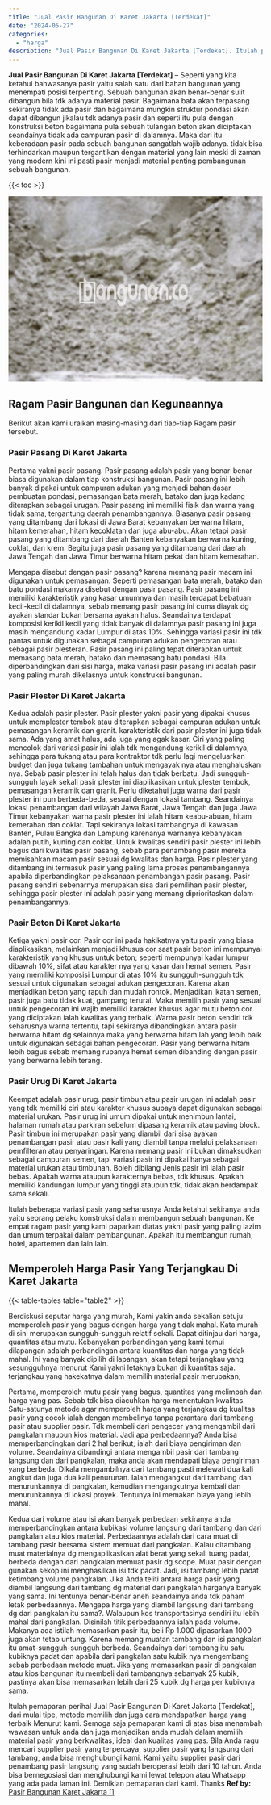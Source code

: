 ```yaml
---
title: "Jual Pasir Bangunan Di Karet Jakarta [Terdekat]"
date: "2024-05-27"
categories: 
  - "harga"
description: "Jual Pasir Bangunan Di Karet Jakarta [Terdekat]. Itulah pemaparan perihal Jual Pasir Bangunan Di Karet Jakarta [Terdekat], dari mulai tipe, metode memilih..."
---
```


**Jual Pasir Bangunan Di Karet Jakarta \[Terdekat\]** – Seperti yang kita ketahui bahwasanya pasir yaitu salah satu dari bahan bangunan yang menempati posisi terpenting. Sebuah bangunan akan benar-benar sulit dibangun bila tdk adanya material pasir. Bagaimana bata akan terpasang sekiranya tidak ada pasir dan bagaimana mungkin struktur pondasi akan dapat dibangun jikalau tdk adanya pasir dan seperti itu pula dengan konstruksi beton bagaimana pula sebuah tulangan beton akan diciptakan seandainya tidak ada campuran pasir di dalamnya. Maka dari itu keberadaan pasir pada sebuah bangunan sangatlah wajib adanya. tidak bisa terhindarkan maupun tergantikan dengan material yang lain meski di zaman yang modern kini ini pasti pasir menjadi material penting pembangunan sebuah bangunan.

{{< toc >}}

![Jual Pasir Bangunan Di Karet Jakarta [Terdekat]](/images/jual-pasir-bangunan-63.png)

## Ragam Pasir Bangunan dan Kegunaannya

Berikut akan kami uraikan masing-masing dari tiap-tiap Ragam pasir tersebut.

### Pasir Pasang Di Karet Jakarta

Pertama yakni pasir pasang. Pasir pasang adalah pasir yang benar-benar biasa digunakan dalam tiap konstruksi bangunan. Pasir pasang ini lebih banyak dipakai untuk campuran adukan yang menjadi bahan dasar pembuatan pondasi, pemasangan bata merah, batako dan juga kadang diterapkan sebagai urugan. Pasir pasang ini memiliki fisik dan warna yang tidak sama, tergantung daerah penambangannya. Biasanya pasir pasang yang ditambang dari lokasi di Jawa Barat kebanyakan berwarna hitam, hitam kemerahan, hitam kecoklatan dan juga abu-abu. Akan tetapi pasir pasang yang ditambang dari daerah Banten kebanyakan berwarna kuning, coklat, dan krem. Begitu juga pasir pasang yang ditambang dari daerah Jawa Tengah dan Jawa Timur berwarna hitam pekat dan hitam kemerahan.

Mengapa disebut dengan pasir pasang? karena memang pasir macam ini digunakan untuk pemasangan. Seperti pemasangan bata merah, batako dan batu pondasi makanya disebut dengan pasir pasang. Pasir pasang ini memiliki karakteristik yang kasar umumnya dan masih terdapat bebatuan kecil-kecil di dalamnya, sebab memang pasir pasang ini cuma diayak dg ayakan standar bukan bersama ayakan halus. Seandainya terdapat komposisi kerikil kecil yang tidak banyak di dalamnya pasir pasang ini juga masih mengandung kadar Lumpur di atas 10%. Sehingga variasi pasir ini tdk pantas untuk digunakan sebagai campuran adukan pengecoran atau sebagai pasir plesteran. Pasir pasang ini paling tepat diterapkan untuk memasang bata merah, batako dan memasang batu pondasi. Bila diperbandingkan dari sisi harga, maka variasi pasir pasang ini adalah pasir yang paling murah dikelasnya untuk konstruksi bangunan.

### Pasir Plester Di Karet Jakarta

Kedua adalah pasir plester. Pasir plester yakni pasir yang dipakai khusus untuk memplester tembok atau diterapkan sebagai campuran adukan untuk pemasangan keramik dan granit. karakteristik dari pasir plester ini juga tidak sama. Ada yang amat halus, ada juga yang agak kasar. Ciri yang paling mencolok dari variasi pasir ini ialah tdk mengandung kerikil di dalamnya, sehingga para tukang atau para kontraktor tdk perlu lagi mengeluarkan budget dan juga tukang tambahan untuk mengayak nya atau menghaluskan nya. Sebab pasir plester ini telah halus dan tidak berbatu. Jadi sungguh-sungguh layak sekali pasir plester ini diaplikasikan untuk plester tembok, pemasangan keramik dan granit. Perlu diketahui juga warna dari pasir plester ini pun berbeda-beda, sesuai dengan lokasi tambang. Seandainya lokasi penambangan dari wilayah Jawa Barat, Jawa Tengah dan juga Jawa Timur kebanyakan warna pasir plester ini ialah hitam keabu-abuan, hitam kemerahan dan coklat. Tapi sekiranya lokasi tambangnya di kawasan Banten, Pulau Bangka dan Lampung karenanya warnanya kebanyakan adalah putih, kuning dan coklat. Untuk kwalitas sendiri pasir plester ini lebih bagus dari kwalitas pasir pasang, sebab para penambang pasir mereka memisahkan macam pasir sesuai dg kwalitas dan harga. Pasir plester yang ditambang ini termasuk pasir yang paling lama proses penambangannya apabila diperbandingkan pelaksanaan penambangan pasir pasang. Pasir pasang sendiri sebenarnya merupakan sisa dari pemilihan pasir plester, sehingga pasir plester ini adalah pasir yang memang diprioritaskan dalam penambangannya.

### Pasir Beton Di Karet Jakarta

Ketiga yakni pasir cor. Pasir cor ini pada hakikatnya yaitu pasir yang biasa diaplikasikan, melainkan menjadi khusus cor saat pasir beton ini mempunyai karakteristik yang khusus untuk beton; seperti mempunyai kadar lumpur dibawah 10%, sifat atau karakter nya yang kasar dan hemat semen. Pasir yang memiliki komposisi Lumpur di atas 10% itu sungguh-sungguh tdk sesuai untuk digunakan sebagai adukan pengecoran. Karena akan menjadikan beton yang rapuh dan mudah rontok. Menjadikan ikatan semen, pasir juga batu tidak kuat, gampang terurai. Maka memilih pasir yang sesuai untuk pengecoran ini wajib memiliki karakter khusus agar mutu beton cor yang diciptakan ialah kwalitas yang terbaik. Warna pasir beton sendiri tdk seharusnya warna tertentu, tapi sekiranya dibandingkan antara pasir berwarna hitam dg selainnya maka yang berwarna hitam lah yang lebih baik untuk digunakan sebagai bahan pengecoran. Pasir yang berwarna hitam lebih bagus sebab memang rupanya hemat semen dibanding dengan pasir yang berwarna lebih terang.

### Pasir Urug Di Karet Jakarta

Keempat adalah pasir urug. pasir timbun atau pasir urugan ini adalah pasir yang tdk memiliki ciri atau karakter khusus supaya dapat digunakan sebagai material urukan. Pasir urug ini umum dipakai untuk menimbun lantai, halaman rumah atau parkiran sebelum dipasang keramik atau paving block. Pasir timbun ini merupakan pasir yang diambil dari sisa ayakan penambangan pasir atau pasir kali yang diambil tanpa melalui pelaksanaan pemfilteran atau penyaringan. Karena memang pasir ini bukan dimaksudkan sebagai campuran semen, tapi variasi pasir ini dipakai hanya sebagai material urukan atau timbunan. Boleh dibilang Jenis pasir ini ialah pasir bebas. Apakah warna ataupun karakternya bebas, tdk khusus. Apakah memiliki kandungan lumpur yang tinggi ataupun tdk, tidak akan berdampak sama sekali.

Itulah beberapa variasi pasir yang seharusnya Anda ketahui sekiranya anda yaitu seorang pelaku konstruksi dalam membangun sebuah bangunan. Ke empat ragam pasir yang kami paparkan diatas yakni pasir yang paling lazim dan umum terpakai dalam pembangunan. Apakah itu membangun rumah, hotel, apartemen dan lain lain.

## Memperoleh Harga Pasir Yang Terjangkau Di Karet Jakarta

{{< table-tables table="table2" >}}

Berdiskusi seputar harga yang murah, Kami yakin anda sekalian setuju memperoleh pasir yang bagus dengan harga yang tidak mahal. Kata murah di sini merupakan sungguh-sungguh relatif sekali. Dapat ditinjau dari harga, quantitas atau mutu. Kebanyakan perbandingan yang kami temui dilapangan adalah perbandingan antara kuantitas dan harga yang tidak mahal. Ini yang banyak dipilih di lapangan, akan tetapi terjangkau yang sesungguhnya menurut Kami yakni letaknya bukan di kuantitas saja. terjangkau yang hakekatnya dalam memilih material pasir merupakan;

Pertama, memperoleh mutu pasir yang bagus, quantitas yang melimpah dan harga yang pas. Sebab tdk bisa diacuhkan harga menentukan kwalitas. Satu-satunya metode agar memperoleh harga yang terjangkau dg kualitas pasir yang cocok ialah dengan membelinya tanpa perantara dari tambang pasir atau supplier pasir. Tdk membeli dari pengecer yang mengambil dari pangkalan maupun kios material. Jadi apa perbedaannya? Anda bisa memperbandingkan dari 2 hal berikut; ialah dari biaya pengiriman dan volume. Seandainya dibandingi antara mengambil pasir dari tambang langsung dan dari pangkalan, maka anda akan mendapati biaya pengiriman yang berbeda. Dikala mengambilnya dari tambang pasti melewati dua kali angkut dan juga dua kali penurunan. Ialah mengangkut dari tambang dan menurunkannya di pangkalan, kemudian mengangkutnya kembali dan menurunkannya di lokasi proyek. Tentunya ini memakan biaya yang lebih mahal.

Kedua dari volume atau isi akan banyak perbedaan sekiranya anda memperbandingkan antara kubikasi volume langsung dari tambang dan dari pangkalan atau kios material. Perbedaannya adalah dari cara muat di tambang pasir bersama sistem memuat dari pangkalan. Kalau ditambang muat materialnya dg mengaplikasikan alat berat yang sekali tuang padat, berbeda dengan dari pangkalan memuat pasir dg scope. Muat pasir dengan gunakan sekop ini menghasilkan isi tdk padat. Jadi, isi tambang lebih padat ketimbang volume pangkalan. Jika Anda teliti antara harga pasir yang diambil langsung dari tambang dg material dari pangkalan harganya banyak yang sama. Ini tentunya benar-benar aneh seandainya anda tdk paham letak perbedaannya. Mengapa harga yang diambil langsung dari tambang dg dari pangkalan itu sama?. Walaupun kos transportasinya sendiri itu lebih mahal dari pangkalan. Disinilah titik perbedaannya ialah pada volume. Makanya ada istilah memasarkan pasir itu, beli Rp 1.000 dipasarkan 1000 juga akan tetap untung. Karena memang muatan tambang dan isi pangkalan itu amat-sungguh-sungguh berbeda. Seandainya dari tambang itu satu kubiknya padat dan apabila dari pangkalan satu kubik nya mengembang sebab perbedaan metode muat. Jika yang memasarkan pasir di pangkalan atau kios bangunan itu membeli dari tambangnya sebanyak 25 kubik, pastinya akan bisa memasarkan lebih dari 25 kubik dg harga per kubiknya sama.

Itulah pemaparan perihal Jual Pasir Bangunan Di Karet Jakarta \[Terdekat\], dari mulai tipe, metode memilih dan juga cara mendapatkan harga yang terbaik Menurut kami. Semoga saja pemaparan kami di atas bisa menambah wawasan untuk anda dan juga menjadikan anda mudah dalam memilih material pasir yang berkwalitas, ideal dan kualitas yang pas. Bila Anda ragu mencari supplier pasir yang terpercaya, supplier pasir yang langsung dari tambang, anda bisa menghubungi kami. Kami yaitu supplier pasir dari penambang pasir langsung yang sudah beroperasi lebih dari 10 tahun. Anda bisa bernegosiasi dan menghubungi kami lewat telepon atau Whatsapp yang ada pada laman ini. Demikian pemaparan dari kami. Thanks
**Ref by:** [Pasir Bangunan Karet Jakarta []](https://id.wikipedia.org/wiki/Pasir)
